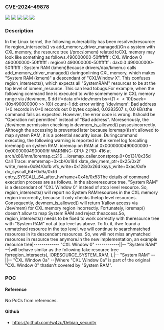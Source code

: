 ### [CVE-2024-49878](https://cve.mitre.org/cgi-bin/cvename.cgi?name=CVE-2024-49878)
![](https://img.shields.io/static/v1?label=Product&message=Linux&color=blue)
![](https://img.shields.io/static/v1?label=Version&message=&color=brightgreen)
![](https://img.shields.io/static/v1?label=Version&message=5.1%20&color=brightgreen)
![](https://img.shields.io/static/v1?label=Version&message=c221c0b0308fd01d9fb33a16f64d2fd95f8830a4%20&color=brightgreen)
![](https://img.shields.io/static/v1?label=Vulnerability&message=n%2Fa&color=blue)

### Description

In the Linux kernel, the following vulnerability has been resolved:resource: fix region_intersects() vs add_memory_driver_managed()On a system with CXL memory, the resource tree (/proc/iomem) related toCXL memory may look like something as follows.490000000-50fffffff : CXL Window 0  490000000-50fffffff : region0    490000000-50fffffff : dax0.0      490000000-50fffffff : System RAM (kmem)Because drivers/dax/kmem.c calls add_memory_driver_managed() duringonlining CXL memory, which makes "System RAM (kmem)" a descendant of "CXLWindow X".  This confuses region_intersects(), which expects all "SystemRAM" resources to be at the top level of iomem_resource.  This can lead tobugs.For example, when the following command line is executed to write somememory in CXL memory range via /dev/mem, $ dd if=data of=/dev/mem bs=$((1 << 10)) seek=$((0x490000000 >> 10)) count=1 dd: error writing '/dev/mem': Bad address 1+0 records in 0+0 records out 0 bytes copied, 0.0283507 s, 0.0 kB/sthe command fails as expected.  However, the error code is wrong.  Itshould be "Operation not permitted" instead of "Bad address".  Moreseriously, the /dev/mem permission checking in devmem_is_allowed() passesincorrectly.  Although the accessing is prevented later because ioremap()isn't allowed to map system RAM, it is a potential security issue.  Duringcommand executing, the following warning is reported in the kernel log forcalling ioremap() on system RAM. ioremap on RAM at 0x0000000490000000 - 0x0000000490000fff WARNING: CPU: 2 PID: 416 at arch/x86/mm/ioremap.c:216 __ioremap_caller.constprop.0+0x131/0x35d Call Trace:  memremap+0xcb/0x184  xlate_dev_mem_ptr+0x25/0x2f  write_mem+0x94/0xfb  vfs_write+0x128/0x26d  ksys_write+0xac/0xfe  do_syscall_64+0x9a/0xfd  entry_SYSCALL_64_after_hwframe+0x4b/0x53The details of command execution process are as follows.  In the aboveresource tree, "System RAM" is a descendant of "CXL Window 0" instead of atop level resource.  So, region_intersects() will report no System RAMresources in the CXL memory region incorrectly, because it only checks thetop level resources.  Consequently, devmem_is_allowed() will return 1(allow access via /dev/mem) for CXL memory region incorrectly. Fortunately, ioremap() doesn't allow to map System RAM and reject theaccess.So, region_intersects() needs to be fixed to work correctly with theresource tree with "System RAM" not at top level as above.  To fix it, ifwe found a unmatched resource in the top level, we will continue to searchmatched resources in its descendant resources.  So, we will not miss anymatched resources in resource tree anymore.In the new implementation, an example resource tree|------------- "CXL Window 0" ------------||-- "System RAM" --|will behave similar as the following fake resource tree forregion_intersects(, IORESOURCE_SYSTEM_RAM, ),|-- "System RAM" --||-- "CXL Window 0a" --|Where "CXL Window 0a" is part of the original "CXL Window 0" thatisn't covered by "System RAM".

### POC

#### Reference
No PoCs from references.

#### Github
- https://github.com/w4zu/Debian_security

